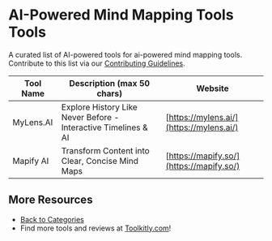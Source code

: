 # AI-Powered Mind Mapping Tools Tools

A curated list of AI-powered tools for ai-powered mind mapping tools. Contribute to this list via our [Contributing Guidelines](../CONTRIBUTING.md).

| Tool Name | Description (max 50 chars) | Website |
|-----------|----------------------------|---------|
| MyLens.AI | Explore History Like Never Before - Interactive Timelines & AI | [https://mylens.ai/](https://mylens.ai/) |
| Mapify AI | Transform Content into Clear, Concise Mind Maps | [https://mapify.so/](https://mapify.so/) |

## More Resources
- [Back to Categories](../README.md)
- Find more tools and reviews at [Toolkitly.com](https://toolkitly.com)!
